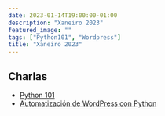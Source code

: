 ```yaml
---
date: 2023-01-14T19:00:00-01:00
description: "Xaneiro 2023"
featured_image: ""
tags: ["Python101", "Wordpress"]
title: "Xaneiro 2023"
---
```


## Charlas 

- [Python 101](/resources/2023/01/python_101.pdf)
- [Automatización de WordPress con Python](https://github.com/pythoncoruna/main/tree/main/resources/wordpress_automation_examples)
